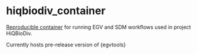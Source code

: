 # hiqbiodiv_container

[Reproducible container](https://hub.docker.com/repository/docker/aavotins/hiqbiodiv-container/general) for running EGV and SDM workflows used in project HiQBioDiv.

Currently hosts pre-release version of {egvtools}

